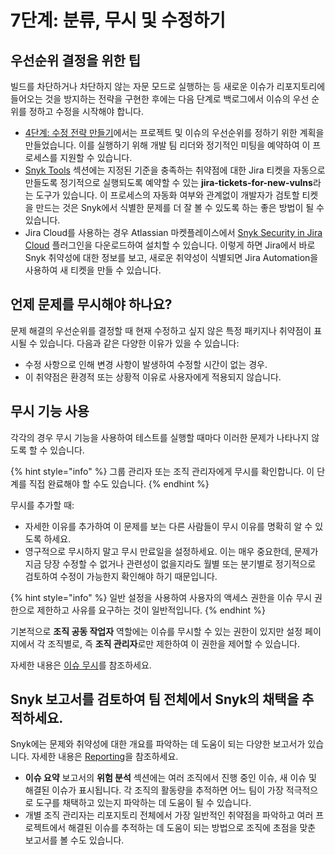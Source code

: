 # 7단계: 분류, 무시 및 수정하기

## 우선순위 결정을 위한 팁

빌드를 차단하거나 차단하지 않는 자문 모드로 실행하는 등 새로운 이슈가 리포지토리에 들어오는 것을 방지하는 전략을 구현한 후에는 다음 단계로 백로그에서 이슈의 우선 순위를 정하고 수정을 시작해야 합니다.

* [4단계: 수정 전략 만들기](phase-4-create-a-fix-strategy.md)에서는 프로젝트 및 이슈의 우선순위를 정하기 위한 계획을 만들었습니다. 이를 실행하기 위해 개발 팀 리더와 정기적인 미팅을 예약하여 이 프로세스를 지원할 수 있습니다.
* [Snyk Tools](../../snyk-api-info/other-tools/) 섹션에는 지정된 기준을 충족하는 취약점에 대한 Jira 티켓을 자동으로 만들도록 정기적으로 실행되도록 예약할 수 있는 **jira-tickets-for-new-vulns**라는 도구가 있습니다. 이 프로세스의 자동화 여부와 관계없이 개발자가 검토할 티켓을 만드는 것은 Snyk에서 식별한 문제를 더 잘 볼 수 있도록 하는 좋은 방법이 될 수 있습니다.
* Jira Cloud를 사용하는 경우 Atlassian 마켓플레이스에서 [Snyk Security in Jira Cloud](https://marketplace.atlassian.com/apps/1230482/snyk-security-in-jira-cloud) 플러그인을 다운로드하여 설치할 수 있습니다. 이렇게 하면 Jira에서 바로 Snyk 취약성에 대한 정보를 보고, 새로운 취약성이 식별되면 Jira Automation을 사용하여 새 티켓을 만들 수 있습니다.

## 언제 문제를 무시해야 하나요?

문제 해결의 우선순위를 결정할 때 현재 수정하고 싶지 않은 특정 패키지나 취약점이 표시될 수 있습니다. 다음과 같은 다양한 이유가 있을 수 있습니다:

* 수정 사항으로 인해 변경 사항이 발생하여 수정할 시간이 없는 경우.
* 이 취약점은 환경적 또는 상황적 이유로 사용자에게 적용되지 않습니다.

## 무시 기능 사용

각각의 경우 무시 기능을 사용하여 테스트를 실행할 때마다 이러한 문제가 나타나지 않도록 할 수 있습니다.

{% hint style="info" %}
그룹 관리자 또는 조직 관리자에게 무시를 확인합니다. 이 단계를 직접 완료해야 할 수도 있습니다.
{% endhint %}

무시를 추가할 때:

* 자세한 이유를 추가하여 이 문제를 보는 다른 사람들이 무시 이유를 명확히 알 수 있도록 하세요.
* 영구적으로 무시하지 말고 무시 만료일을 설정하세요. 이는 매우 중요한데, 문제가 지금 당장 수정할 수 없거나 관련성이 없을지라도 월별 또는 분기별로 정기적으로 검토하여 수정이 가능한지 확인해야 하기 때문입니다.

{% hint style="info" %}
일반 설정을 사용하여 사용자의 액세스 권한을 이슈 무시 권한으로 제한하고 사유를 요구하는 것이 일반적입니다.
{% endhint %}

기본적으로 **조직 공동 작업자** 역할에는 이슈를 무시할 수 있는 권한이 있지만 설정 페이지에서 각 조직별로, 즉 **조직 관리자**로만 제한하여 이 권한을 제어할 수 있습니다.

자세한 내용은 [이슈 무시](../../scan-with-snyk/find-and-manage-priority-issues/ignore-issues/)를 참조하세요.

## Snyk 보고서를 검토하여 팀 전체에서 Snyk의 채택을 추적하세요.

Snyk에는 문제와 취약성에 대한 개요를 파악하는 데 도움이 되는 다양한 보고서가 있습니다. 자세한 내용은 [Reporting](../../manage-issues/reporting/)을 참조하세요.

* **이슈 요약** 보고서의 **위험 분석** 섹션에는 여러 조직에서 진행 중인 이슈, 새 이슈 및 해결된 이슈가 표시됩니다. 각 조직의 활동량을 추적하면 어느 팀이 가장 적극적으로 도구를 채택하고 있는지 파악하는 데 도움이 될 수 있습니다.
* 개별 조직 관리자는 리포지토리 전체에서 가장 일반적인 취약점을 파악하고 여러 프로젝트에서 해결된 이슈를 추적하는 데 도움이 되는 방법으로 조직에 초점을 맞춘 보고서를 볼 수도 있습니다.
